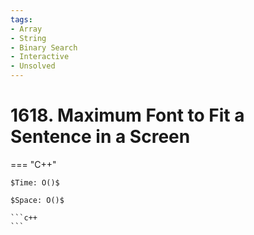 ```yaml
---
tags:
- Array
- String
- Binary Search
- Interactive
- Unsolved
---
```



# 1618. Maximum Font to Fit a Sentence in a Screen

=== "C++"

    $Time: O()$

    $Space: O()$

    ```c++
    ```